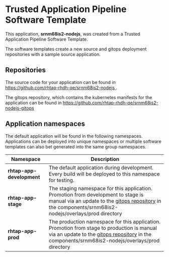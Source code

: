# Trusted Application Pipeline Software Template

This application, **srnm68is2-nodejs**, was created from a Trusted Application Pipeline Software Template.

The software templates create a new source and gitops deployment repositories with a sample source application. 

## Repositories

The source code for your application can be found in [https://github.com/rhtap-rhdh-qe/srnm68is2-nodejs ](https://github.com/rhtap-rhdh-qe/srnm68is2-nodejs ).
 
The gitops repository, which contains the kubernetes manifests for the application can be found in 
[https://github.com/rhtap-rhdh-qe/srnm68is2-nodejs-gitops ](https://github.com/rhtap-rhdh-qe/srnm68is2-nodejs-gitops ) 

## Application namespaces 

The default application will be found in the following namespaces. Applications can be deployed into unique namespaces or multiple software templates can also bet generated into the same group namespaces.  

|  Namespace   |  Description   |  
| -------- | -------- |   
| **rhtap-app-development** | The default application during development. Every build will be deployed to this namespace for testing. | 
| **rhtap-app-stage** | The staging namespace for this application. Promotion from development to stage is manual via an update to the [gitops repository](https://github.com/rhtap-rhdh-qe/srnm68is2-nodejs-gitops ) in the components/srnm68is2-nodejs/overlays/prod directory |  
| **rhtap-app-prod** | The production namespace for this application. Promotion from stage to production is manual via an update to the [gitops repository](https://github.com/rhtap-rhdh-qe/srnm68is2-nodejs-gitops ) in the components/srnm68is2-nodejs/overlays/prod directory | 